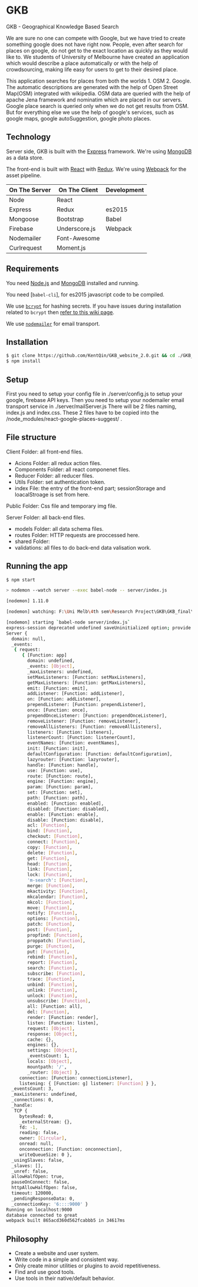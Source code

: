 # GKB

GKB - Geographical Knowledge Based Search

We are sure no one can compete with Google, but we have tried to create something google does not have right now.
People, even after search for places on google, do not get to the exact location as quickly as they would like to. We students of University of Melbourne have created an application
which would describe a place automatically or with the help of crowdsourcing, making life easy for users to get to their desired place.

This application searches for places from both the worlds 1. OSM 2. Google. The automatic descriptions are generated with the help of Open Street Map(OSM) integrated with wikipedia. OSM data are queried with the help of apache Jena framework and nominatim which are placed in our servers. Google place search is queried only when we do not get results from OSM. But for everything else we use the help of google's services, such as google maps, google autoSuggestion, google photo places.


## Technology

Server side, GKB is built with the [Express](http://expressjs.com/)
framework. We're using [MongoDB](http://www.mongodb.org/) as a data store.

The front-end is built with [React](https://facebook.github.io/react/) with [Redux](http://redux.js.org/).
We're using [Webpack](https://webpack.js.org/) for the asset pipeline.

| On The Server | On The Client  | Development |
| ------------- | -------------- | ----------- |
| Node          | React          |
| Express       | Redux          | es2015      |
| Mongoose      | Bootstrap      | Babel       |
| Firebase      | Underscore.js  | Webpack     |
| Nodemailer    | Font-Awesome   |             |
| Curlrequest   | Moment.js      |             |


## Requirements

You need [Node.js](http://nodejs.org/download/) and
[MongoDB](http://www.mongodb.org/downloads) installed and running.

You need [`babel-cli`], for es2015 javascript code to be compiled.

We use [`bcrypt`](https://github.com/ncb000gt/node.bcrypt.js) for hashing
secrets. If you have issues during installation related to `bcrypt` then [refer
to this wiki
page](https://github.com/jedireza/drywall/wiki/bcrypt-Installation-Trouble).

We use [`nodemailer`](https://nodemailer.com/about/) for email transport.


## Installation

```bash
$ git clone https://github.com/KentQin/GKB_website_2.0.git && cd ./GKB_website_2.0
$ npm install
```


## Setup

First you need to setup your config file in ./server/config.js to setup your google, firebase API keys.
Then you need to setup your nodemailer email transport service in ./server/mailServer.js
There will be 2 files naming, index.js and index.css. These 2 files have to be copied into the /node_modules/react-google-places-suggest/ . 

## File structure
Client Folder: all front-end files.
+   Acions Folder: all redux action files.  
+   Components Folder: all react componenet files.  
+   Reducer Folder: all reducer files.  
+   Utils Folder: set authentication token.  
+   index File: the entry of the front-end part; sessionStorage and loacalStroage is set from here.  
  
Public Folder: Css file and temporary img file.  

Server Folder: all back-end files.
+   models Folder: all data schema files.  
+   routes Folder: HTTP requests are proccessed here.  
+   shared Folder:  
   +   validations: all files to do back-end data valisation work.  


## Running the app

```bash
$ npm start

> nodemon --watch server --exec babel-node -- server/index.js

[nodemon] 1.11.0

[nodemon] watching: F:\Uni Melb\4th sem\Research Project\GKB\GKB_final\GKB_website_2.0_latest\GKB_website_2.0\server/**/*

[nodemon] starting `babel-node server/index.js`
express-session deprecated undefined saveUninitialized option; provide saveUninitialized option server\index.js:108:38
Server {
  domain: null,
  _events:
   { request:
      { [Function: app]
        domain: undefined,
        _events: [Object],
        _maxListeners: undefined,
        setMaxListeners: [Function: setMaxListeners],
        getMaxListeners: [Function: getMaxListeners],
        emit: [Function: emit],
        addListener: [Function: addListener],
        on: [Function: addListener],
        prependListener: [Function: prependListener],
        once: [Function: once],
        prependOnceListener: [Function: prependOnceListener],
        removeListener: [Function: removeListener],
        removeAllListeners: [Function: removeAllListeners],
        listeners: [Function: listeners],
        listenerCount: [Function: listenerCount],
        eventNames: [Function: eventNames],
        init: [Function: init],
        defaultConfiguration: [Function: defaultConfiguration],
        lazyrouter: [Function: lazyrouter],
        handle: [Function: handle],
        use: [Function: use],
        route: [Function: route],
        engine: [Function: engine],
        param: [Function: param],
        set: [Function: set],
        path: [Function: path],
        enabled: [Function: enabled],
        disabled: [Function: disabled],
        enable: [Function: enable],
        disable: [Function: disable],
        acl: [Function],
        bind: [Function],
        checkout: [Function],
        connect: [Function],
        copy: [Function],
        delete: [Function],
        get: [Function],
        head: [Function],
        link: [Function],
        lock: [Function],
        'm-search': [Function],
        merge: [Function],
        mkactivity: [Function],
        mkcalendar: [Function],
        mkcol: [Function],
        move: [Function],
        notify: [Function],
        options: [Function],
        patch: [Function],
        post: [Function],
        propfind: [Function],
        proppatch: [Function],
        purge: [Function],
        put: [Function],
        rebind: [Function],
        report: [Function],
        search: [Function],
        subscribe: [Function],
        trace: [Function],
        unbind: [Function],
        unlink: [Function],
        unlock: [Function],
        unsubscribe: [Function],
        all: [Function: all],
        del: [Function],
        render: [Function: render],
        listen: [Function: listen],
        request: [Object],
        response: [Object],
        cache: {},
        engines: {},
        settings: [Object],
        _eventsCount: 1,
        locals: [Object],
        mountpath: '/',
        _router: [Object] },
     connection: [Function: connectionListener],
     listening: { [Function: g] listener: [Function] } },
  _eventsCount: 3,
  _maxListeners: undefined,
  _connections: 0,
  _handle:
   TCP {
     bytesRead: 0,
     _externalStream: {},
     fd: -1,
     reading: false,
     owner: [Circular],
     onread: null,
     onconnection: [Function: onconnection],
     writeQueueSize: 0 },
  _usingSlaves: false,
  _slaves: [],
  _unref: false,
  allowHalfOpen: true,
  pauseOnConnect: false,
  httpAllowHalfOpen: false,
  timeout: 120000,
  _pendingResponseData: 0,
  _connectionKey: '6::::9000' }
Running on localhost:9000
database connected to great
webpack built 865acd360d562fcabbb5 in 34617ms
```


## Philosophy

 - Create a website and user system.
 - Write code in a simple and consistent way.
 - Only create minor utilities or plugins to avoid repetitiveness.
 - Find and use good tools.
 - Use tools in their native/default behavior.
